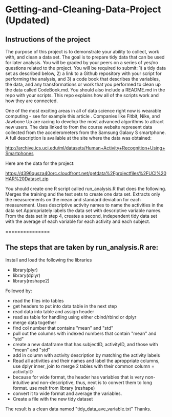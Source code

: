 # Getting-and-Cleaning-Data-Project (Updated)

## Instructions of the project
The purpose of this project is to demonstrate your ability to collect, work with, and clean a data set. The goal is to prepare tidy data that can be used for later analysis. You will be graded by your peers on a series of yes/no questions related to the project. You will be required to submit: 1) a tidy data set as described below, 2) a link to a Github repository with your script for performing the analysis, and 3) a code book that describes the variables, the data, and any transformations or work that you performed to clean up the data called CodeBook.md. You should also include a README.md in the repo with your scripts. This repo explains how all of the scripts work and how they are connected.  

One of the most exciting areas in all of data science right now is wearable computing - see for example this article . Companies like Fitbit, Nike, and Jawbone Up are racing to develop the most advanced algorithms to attract new users. The data linked to from the course website represent data collected from the accelerometers from the Samsung Galaxy S smartphone. A full description is available at the site where the data was obtained: 

http://archive.ics.uci.edu/ml/datasets/Human+Activity+Recognition+Using+Smartphones 

Here are the data for the project: 

https://d396qusza40orc.cloudfront.net/getdata%2Fprojectfiles%2FUCI%20HAR%20Dataset.zip 

 You should create one R script called run_analysis.R that does the following. 
Merges the training and the test sets to create one data set.
Extracts only the measurements on the mean and standard deviation for each measurement. 
Uses descriptive activity names to name the activities in the data set
Appropriately labels the data set with descriptive variable names. 
From the data set in step 4, creates a second, independent tidy data set with the average of each variable for each activity and each subject.


===============
## The steps that are taken by run_analysis.R are: 

Install and load the following  the libraries
* library(plyr)
* library(dplyr)
* library(reshape2)

Followed by:
* read the files into tables
* get headers to put into data table in the next step
* read data into table and assign header
* read as table for handling using either cbind/rbind or dplyr
* merge data together
* find col number that contains "mean" and "std"
* pull out the columns with indexed numbers that contain "mean" and "std"
* create a new dataframe that has subjectID, activityID, and those with "mean" and "std"
* add in column with activity description by matching the activity labels
* Read all activities and their names and label the aproppriate columns, use dplyr inner_join to merge 2 tables with their common column = activityID
* because for wide format, the header has variables that is very non-intuitive and non-descriptive, thus, next is to convert them to long format. use melt from library (reshape)
* convert it to wide format and average the variables.
* Create a file with the new tidy dataset


The result is a clean data named "tidy_data_ave_variable.txt"
Thanks. 
